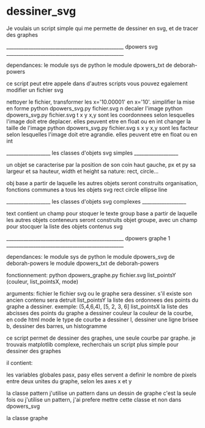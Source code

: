 # dessiner_svg
Je voulais un script simple qui me permette de dessiner en svg, et de tracer des graphes

________________________________________________ dpowers svg ________________________________________________

dependances:
	le module sys de python
	le module dpowers_txt de deborah-powers

ce script peut etre appele dans d'autres scripts
vous pouvez egalement modifier un fichier svg

nettoyer le fichier, transformer les x='10.00001' en x='10'. simplifier la mise en forme
	python dpowers_svg.py fichier.svg n
decaler l'image
	python dpowers_svg.py fichier.svg t x y
	x,y sont les coordonnees selon lesquelles l'image doit etre deplacer. elles peuvent etre en float ou en int
changer la taille de l'image
	python dpowers_svg.py fichier.svg s x y
	x,y sont les facteur selon lesquelles l'image doit etre agrandie. elles peuvent etre en float ou en int


__________________ les classes d'objets svg simples __________________

un objet se caracterise par
	la position de son coin haut gauche, px et py
	sa largeur et sa hauteur, width et height
	sa nature: rect, circle...

obj
	base a partir de laquelle les autres objets seront construits
	organisation, fonctions communes a tous les objets svg
rect
circle
ellipse
line

__________________ les classes d'objets svg complexes __________________

text	contient un champ pour stoquer le texte
group
	base a partir de laquelle les autres objets conteneurs seront construits
	objet groupe, avec un champ pour stocquer la liste des objets contenus
svg



________________________________________________ dpowers graphe 1 ________________________________________________


dependances:
	le module sys de python
	le module dpowers_svg de deborah-powers
	le module dpowers_txt de deborah-powers

fonctionnement:
python dpowers_graphe.py fichier.svg list_pointsY (couleur, list_pointsX, mode)

arguments:
	fichier le fichier svg ou le graphe sera dessiner. s'il existe son ancien contenu sera detruit
	list_pointsY la liste des ordonnees des points du graphe a dessiner. exemple: (5,4,6,4), [5, 2, 3, 6]
	list_pointsX la liste des abcisses des points du graphe a dessiner
	couleur la couleur de la courbe, en code html
	mode le type de courbe a dessiner
		l, dessiner une ligne brisee
		b, dessiner des barres, un histogramme

ce script permet de dessiner des graphes, une seule courbe par graphe.
je trouvais matplotlib complexe, recherchais un script plus simple pour dessiner des graphes

il contient:

les variables globales pasx, pasy
	elles servent a definir le nombre de pixels entre deux unites du graphe, selon les axes x et y

la classe pattern
	j'utilise un pattern dans un dessin de graphe
	c'est la seule fois ou j'utilise un pattern, j'ai prefere mettre cette classe et non dans dpowers_svg

la classe graphe

